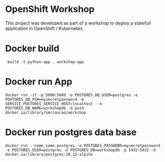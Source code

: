 OpenShift Workshop
=========================

This project was developed as part of a workshop to deploy a statefull application in OpenShift / Kubernetes.


Docker build
============
``` build -t python-app . workshop-app```

Docker run App
============

```docker run -it -p 5000:5000 -e POSTGRES_DB_USER=postgres -e POSTGRES_DB_PSW=mysecretpassword -e SERVICE_POSTGRES_SERVICE_HOST=localhost  -e POSTGRES_DB_NAME=workshopdb -d push docker.io/library/smrcascao/workshop```


Docker run postgres data base
============


```docker run --name some-postgres -e POSTGRES_PASSWORD=mysecretpassword -e POSTGRES_USER=postgres -e POSTGRES_DB=workshopdb -p 5432:5432 -d docker.io/library/postgres:10.15-alpine ```
